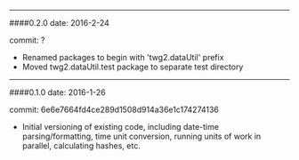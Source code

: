 --------
####0.2.0
date: 2016-2-24

commit: ?

* Renamed packages to begin with 'twg2.dataUtil' prefix
* Moved twg2.dataUtil.test package to separate test directory


--------
####0.1.0
date: 2016-1-26

commit: 6e6e7664fd4ce289d1508d914a36e1c174274136

* Initial versioning of existing code, including date-time parsing/formatting, time unit conversion, running units of work in parallel, calculating hashes, etc.